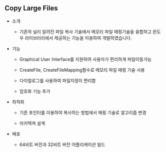 ## Copy Large Files

* 소개
  *  기존의 널리 알려진 파일 복사 기술에서 메모리 파일 매핑기술을 융합하고 윈도우 라이브러리에서 제공하는 기능을 이용하여 개발하였습니다.

* 기능
  *  Graphical User Interface를 지원하여 사용자가 편리하게 파일이동가능

  *  CreateFile, CreateFileMapping함수로 메모리 파일 매핑 기술 사용

  *  다이얼로그를 사용하여 파일지정이 편리함

  *  암호화 기능 추가

* 최적화
  *  기존 포인터를 이용하여 복사하는 방법에서 매핑 기술로 알고리즘 변경

  *  아키텍쳐 설계

* 배포
  *  64비트 버전과 32비트 버전 어플리케이션 빌드